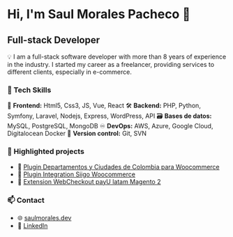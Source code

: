 # Hi, I'm Saul Morales Pacheco 👋

## Full-stack Developer

💡 I am a full-stack software developer with more than 8 years of experience in the industry. I started my career as a freelancer, providing services to different clients, especially in e-commerce.

### 🚀 Tech Skills

🎨 **Frontend:** Html5, Css3, JS, Vue, React
🛠️ **Backend:** PHP, Python, Symfony, Laravel, Nodejs, Express, WordPress, API
🗃️ **Bases de datos:** MySQL, PostgreSQL, MongoDB
♾️ **DevOps:** AWS, Azure, Google Cloud, Digitalocean Docker
🔁 **Version control:** Git, SVN

### 🧩 Highlighted projects

- 🔌 [Plugin Departamentos y Ciudades de Colombia para Woocommerce](https://github.com/saulmoralespa/departamentos-y-ciudades-de-colombia-para-woocommerce)
- 🧾 [Plugin Integration Siigo Woocommerce ](https://github.com/saulmoralespa/integration-siigo-woo)
- 🔌 [Extension WebCheckout payU latam Magento 2](https://github.com/saulmoralespa/magento2-payulatam)


### 📫 Contact
- 🌐 [saulmorales.dev](https://saulmoralespa.com)
- 💼 [LinkedIn](https://www.linkedin.com/in/saulmoralespa)
